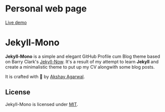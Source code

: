 # Personal web page

[Live demo](roseliux.github.io)

# Jekyll-Mono

**Jekyll-Mono** is a simple and elegant GitHub Profile cum Blog theme based on Barry Clark's [Jekyll-Now](https://github.com/barryclark/jekyll-now). It's a result of my attempt to learn **Jekyll** and create a minimalistic theme to put up my CV alongwith some blog posts.

It is crafted with 💙 by [Akshay Agarwal](https://github.com/AkshayAgarwal007).

## License

Jekyll-Mono is licensed under [MIT](https://github.com/AkshayAgarwal007/Jekyll-Mono/blob/master/LICENSE.txt).
